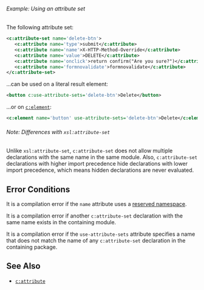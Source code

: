 
<div class="note eg" markdown="1">

###### Example: Using an attribute set
The following attribute set:

```xml
<c:attribute-set name='delete-btn'>
   <c:attribute name='type'>submit</c:attribute>
   <c:attribute name='name'>X-HTTP-Method-Override</c:attribute>
   <c:attribute name='value'>DELETE</c:attribute>
   <c:attribute name='onclick'>return confirm("Are you sure?")</c:attribute>
   <c:attribute name='formnovalidate'>formnovalidate</c:attribute>
</c:attribute-set>
```

...can be used on a literal result element:

```xml
<button c:use-attribute-sets='delete-btn'>Delete</button>
```

...or on [`c:element`](element.html):

```xml
<c:element name='button' use-attribute-sets='delete-btn'>Delete</c:element>
```

</div>

<div class="note" markdown="1">

###### Note: Differences with `xsl:attribute-set`
Unlike `xsl:attribute-set`, `c:attribute-set` does not allow multiple declarations with the same name in the same module. Also, `c:attribute-set` declarations with higher import precedence hide declarations with lower import precedence, which means hidden declarations are never evaluated.

</div>

## Error Conditions

It is a compilation error if the `name` attribute uses a [reserved namespace](../docs/reserved-namespaces.html).

It is a compilation error if another `c:attribute-set` declaration with the same name exists in the containing module.

It is a compilation error if the `use-attribute-sets` attribute specifies a name that does not match the name of any `c:attribute-set` declaration in the containing package.

## See Also

- [`c:attribute`](attribute.html)
